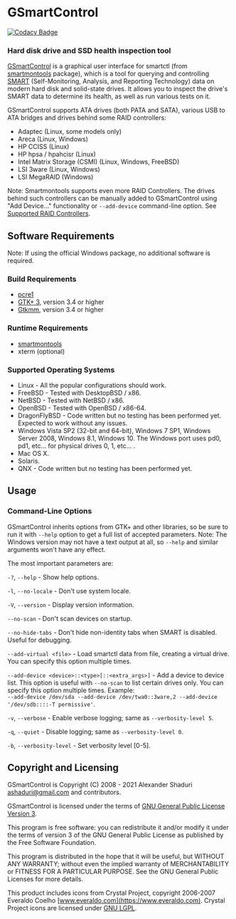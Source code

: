 
# GSmartControl

[![Codacy Badge](https://api.codacy.com/project/badge/Grade/528f4f7aaf0e446abf7e55d2affc7bec)](https://app.codacy.com/gh/ashaduri/gsmartcontrol?utm_source=github.com&utm_medium=referral&utm_content=ashaduri/gsmartcontrol&utm_campaign=Badge_Grade_Settings)

### Hard disk drive and SSD health inspection tool


[GSmartControl](https://gsmartcontrol.shaduri.dev/)
is a graphical user interface for smartctl (from [smartmontools](https://www.smartmontools.org/)
package), which is a tool for
querying and controlling [SMART](https://en.wikipedia.org/wiki/S.M.A.R.T.)
(Self-Monitoring, Analysis, and Reporting
Technology) data on modern hard disk and solid-state drives. It allows you to
inspect the drive's SMART data to determine its health, as well as run various
tests on it.

GSmartControl supports ATA drives (both PATA and SATA), various USB to
ATA bridges and drives behind some RAID controllers:
* Adaptec (Linux, some models only)
* Areca (Linux, Windows)
* HP CCISS (Linux)
* HP hpsa / hpahcisr (Linux)
* Intel Matrix Storage (CSMI) (Linux, Windows, FreeBSD)
* LSI 3ware (Linux, Windows)
* LSI MegaRAID (Windows)

Note: Smartmontools supports even more RAID Controllers. The drives
behind such controllers can be manually added to GSmartControl using
"Add Device..." functionality or `--add-device` command-line option.
See [Supported RAID Controllers](https://www.smartmontools.org/wiki/Supported_RAID-Controllers).


## Software Requirements

Note: If using the official Windows package, no additional software is required.

### Build Requirements
* [pcre1](https://www.pcre.org)
* [GTK+ 3](https://www.gtk.org), version 3.4 or higher
* [Gtkmm](https://www.gtkmm.org), version 3.4 or higher

### Runtime Requirements
* [smartmontools](https://www.smartmontools.org/)
* xterm (optional)

### Supported Operating Systems
* Linux - All the popular configurations should work.
* FreeBSD - Tested with DesktopBSD / x86.
* NetBSD - Tested with NetBSD / x86.
* OpenBSD - Tested with OpenBSD / x86-64.
* DragonFlyBSD - Code written but no testing has been performed yet. Expected
to work without any issues.
* Windows Vista SP2 (32-bit and 64-bit), Windows 7 SP1, Windows Server 2008,
Windows 8.1, Windows 10. The Windows port uses pd0, pd1, etc...
for physical drives 0, 1, etc... .
* Mac OS X.
* Solaris.
* QNX - Code written but no testing has been performed yet.


## Usage

### Command-Line Options

GSmartControl inherits options from GTK+ and other libraries, so be sure to
run it with `--help` option to get a full list of accepted parameters.
Note: The Windows version may not have a text output at all, so `--help` and
similar arguments won't have any effect.

The most important parameters are:

`-?`, `--help` - Show help options.

`-l`, `--no-locale` - Don't use system locale.

`-V`, `--version` - Display version information.

`--no-scan` - Don't scan devices on startup.

`--no-hide-tabs` - Don't hide non-identity tabs when SMART is disabled. Useful
for debugging.

`--add-virtual <file>` - Load smartctl data from file, creating a virtual drive. You
can specify this option multiple times.

`--add-device <device>::<type>[::<extra_args>]` - Add a device to device list.
This option is useful with `--no-scan` to list certain drives only. You can specify
this option multiple times.
Example:  
`--add-device /dev/sda --add-device /dev/twa0::3ware,2 --add-device
'/dev/sdb::::-T permissive'`.

`-v`, `--verbose` - Enable verbose logging; same as `--verbosity-level 5`.

`-q`, `--quiet` - Disable logging; same as `--verbosity-level 0`.

`-b`, `--verbosity-level` - Set verbosity level \[0-5].



## Copyright and Licensing

GSmartControl is Copyright (C) 2008 - 2021 Alexander Shaduri [ashaduri@gmail.com](mailto:ashaduri@gmail.com) and contributors.

GSmartControl is licensed under the terms of
[GNU General Public License Version 3](https://www.gnu.org/licenses/gpl-3.0.en.html).

This program is free software: you can redistribute it and/or modify it under
the terms of version 3 of the GNU General Public License as published by the
Free Software Foundation.

This program is distributed in the hope that it will be useful, but WITHOUT ANY
WARRANTY; without even the implied warranty of MERCHANTABILITY or FITNESS FOR
A PARTICULAR PURPOSE. See the GNU General Public Licenses for more details.

This product includes icons from Crystal Project,
copyright 2006-2007 Everaldo Coelho [www.everaldo.com](https://www.everaldo.com).
Crystal Project icons are licensed under [GNU LGPL](https://www.gnu.org/licenses/lgpl-3.0.en.html).

